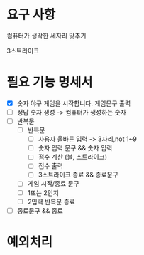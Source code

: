 
# 요구 사항 
컴퓨터가 생각한 세자리 맞추기

3스트라이크 
# 필요 기능 명세서
- [x] 숫자 야구 게임을 시작합니다. 게임문구 출력
- [ ] 정답 숫자 생성 -> 컴퓨터가 생성하는 숫자
- [ ] 반복문  
  - [ ]  반복문
     - [ ] 사용자 올바른 입력 -> 3자리,not 1~9
     - [ ] 숫자 입력 문구 && 숫자 입력
     - [ ] 점수 계산 (볼, 스트라이크)
     - [ ] 점수 출력
     - [ ] 3스트라이크 종료 && 종료문구
  -[ ]  게임 시작/종료 문구
  - [ ] 1또는 2인지
  - [ ] 2입력 반복문 종료
- [ ] 종료문구 && 종료

# 예외처리

    